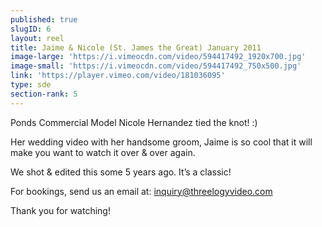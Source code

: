 ```yaml
---
published: true
slugID: 6
layout: reel
title: Jaime & Nicole (St. James the Great) January 2011
image-large: 'https://i.vimeocdn.com/video/594417492_1920x700.jpg'
image-small: 'https://i.vimeocdn.com/video/594417492_750x500.jpg'
link: 'https://player.vimeo.com/video/181036095'
type: sde
section-rank: 5
---
```

Ponds Commercial Model Nicole Hernandez tied the knot! :)

Her wedding video with her handsome groom, Jaime is so cool that it will make you want to watch it over & over again. 

We shot & edited this some 5 years ago. It’s a classic!

For bookings, send us an email at: inquiry@threelogyvideo.com

Thank you for watching! 
